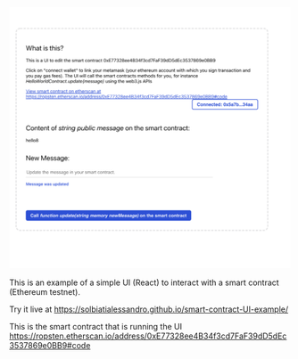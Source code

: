 ![](https://raw.githubusercontent.com/SolbiatiAlessandro/smart-contract-UI-example/main/Screenshot%202022-04-16%20at%2019.31.41.png)

This is an example of a simple UI (React) to interact with a smart contract (Ethereum testnet).

Try it live at  <https://solbiatialessandro.github.io/smart-contract-UI-example/>
 
This is the smart contract that is running the UI <https://ropsten.etherscan.io/address/0xE77328ee4B34f3cd7FaF39dD5dEc3537869e0BB9#code>
